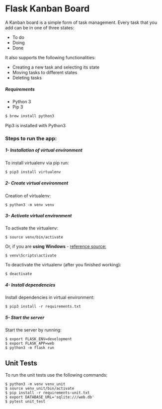 # Flask Kanban Board 
A Kanban board is a simple form of task management. Every task that you add can be in one of three states:
- To do
- Doing
- Done

It also supports the following functionalities:
- Creating a new task and selecting its state 
- Moving tasks to different states
- Deleting tasks


##### Requirements
* Python 3
* Pip 3

```bash
$ brew install python3
```

Pip3 is installed with Python3

### Steps to run the app: 
##### 1- Installation of virtual environment
To install virtualenv via pip run:
```bash
$ pip3 install virtualenv
```

##### 2- Create virtual environment
Creation of virtualenv:

    $ python3 -m venv venv
##### 3- Activate virtual environment
To activate the virtualenv:

    $ source venv/bin/activate

Or, if you are **using Windows** - [reference source:](https://stackoverflow.com/questions/8921188/issue-with-virtualenv-cannot-activate)

    $ venv\Scripts\activate

To deactivate the virtualenv (after you finished working):

    $ deactivate
##### 4- Install dependencies
Install dependencies in virtual environment:

    $ pip3 install -r requirements.txt


##### 5- Start the server

Start the server by running:

    $ export FLASK_ENV=development
    $ export FLASK_APP=web
    $ python3 -m flask run

## Unit Tests
To run the unit tests use the following commands:

    $ python3 -m venv venv_unit
    $ source venv_unit/bin/activate
    $ pip install -r requirements-unit.txt
    $ export DATABASE_URL='sqlite:///web.db'
    $ pytest unit_test
